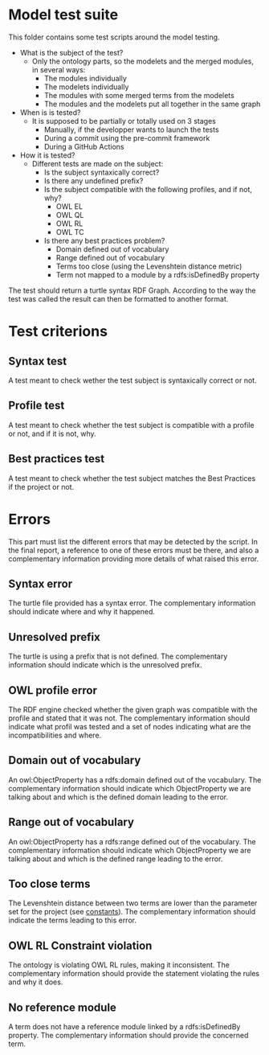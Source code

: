 # Model test suite

This folder contains some test scripts around the model testing.

* What is the subject of the test?
    * Only the ontology parts, so the modelets and the merged modules, in several ways:
        * The modules individually
        * The modelets individually
        * The modules with some merged terms from the modelets
        * The modules and the modelets put all together in the same graph
* When is is tested?
    * It is supposed to be partially or totally used on 3 stages
        * Manually, if the developper wants to launch the tests
        * During a commit using the pre-commit framework
        * During a GitHub Actions
* How it is tested?
    * Different tests are made on the subject:
        * Is the subject syntaxically correct?
        * Is there any undefined prefix?
        * Is the subject compatible with the following profiles, and if not, why?
            * OWL EL
            * OWL QL
            * OWL RL
            * OWL TC
        * Is there any best practices problem?
            * Domain defined out of vocabulary
            * Range defined out of vocabulary
            * Terms too close (using the Levenshtein distance metric)
            * Term not mapped to a module by a rdfs:isDefinedBy property

The test should return a turtle syntax RDF Graph.
According to the way the test was called the result can then be formatted to another format.

# Test criterions

## Syntax test

A test meant to check wether the test subject is syntaxically correct or not.

## Profile test

A test meant to check whether the test subject is compatible with a profile or not, and if it is not, why.

## Best practices test

A test meant to check whether the test subject matches the Best Practices if the project or not.

# Errors

This part must list the different errors that may be detected by the script.
In the final report, a reference to one of these errors must be there, and also a complementary information providing more details of what raised this error.

## Syntax error

The turtle file provided has a syntax error. The complementary information should indicate where and why it happened.

## Unresolved prefix 

The turtle is using a prefix that is not defined. The complementary information should indicate which is the unresolved prefix.

## OWL profile error

The RDF engine checked whether the given graph was compatible with the profile and stated that it was not. The complementary information should indicate what profil was tested and a set of nodes indicating what are the incompatibilities and where.

## Domain out of vocabulary

An owl:ObjectProperty has a rdfs:domain defined out of the vocabulary. The complementary information should indicate which ObjectProperty we are talking about and which is the defined domain leading to the error.

## Range out of vocabulary

An owl:ObjectProperty has a rdfs:range defined out of the vocabulary. The complementary information should indicate which ObjectProperty we are talking about and which is the defined range leading to the error.

## Too close terms

The Levenshtein distance between two terms are lower than the parameter set for the project (see [constants](./constants.py)). The complementary information should indicate the terms leading to this error.

## OWL RL Constraint violation

The ontology is violating OWL RL rules, making it inconsistent. The complementary information should provide the statement violating the rules and why it does.

## No reference module

A term does not have a reference module linked by a rdfs:isDefinedBy property. The complementary information should provide the concerned term.
